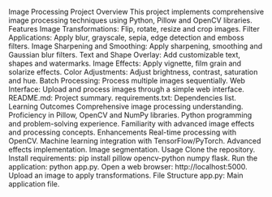 Image Processing Project
Overview
This project implements comprehensive image processing techniques using Python, Pillow and OpenCV libraries.
Features
Image Transformations: Flip, rotate, resize and crop images.
Filter Applications: Apply blur, grayscale, sepia, edge detection and emboss filters.
Image Sharpening and Smoothing: Apply sharpening, smoothing and Gaussian blur filters.
Text and Shape Overlay: Add customizable text, shapes and watermarks.
Image Effects: Apply vignette, film grain and solarize effects.
Color Adjustments: Adjust brightness, contrast, saturation and hue.
Batch Processing: Process multiple images sequentially.
Web Interface: Upload and process images through a simple web interface.
README.md: Project summary.
requirements.txt: Dependencies list.
Learning Outcomes
Comprehensive image processing understanding.
Proficiency in Pillow, OpenCV and NumPy libraries.
Python programming and problem-solving experience.
Familiarity with advanced image effects and processing concepts.
Enhancements
Real-time processing with OpenCV.
Machine learning integration with TensorFlow/PyTorch.
Advanced effects implementation.
Image segmentation.
Usage
Clone the repository.
Install requirements: pip install pillow opencv-python numpy flask.
Run the application: python app.py.
Open a web browser: http://localhost:5000.
Upload an image to apply transformations.
File Structure
app.py: Main application file.